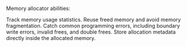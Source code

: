 Memory allocator abilities:

Track memory usage statistics.
Reuse freed memory and avoid memory fragmentation.
Catch common programming errors, including boundary write errors, invalid frees, and double frees.
Store allocation metadata directly inside the allocated memory.
